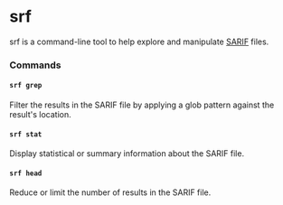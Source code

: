 # srf

srf is a command-line tool to help explore and manipulate [SARIF](https://docs.oasis-open.org/sarif/sarif/v2.0/sarif-v2.0.html) files.

### Commands

#### `srf grep`

Filter the results in the SARIF file by applying a glob pattern against the result's location.

#### `srf stat`

Display statistical or summary information about the SARIF file.

#### `srf head`

Reduce or limit the number of results in the SARIF file.
